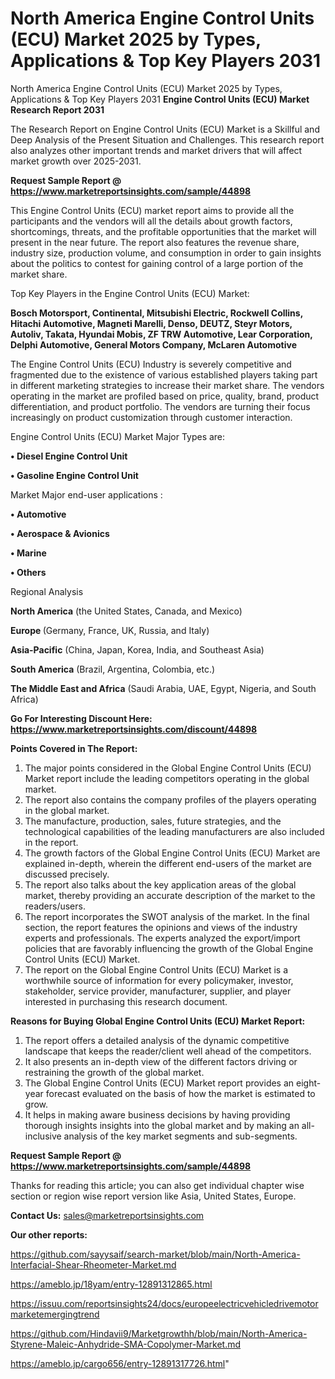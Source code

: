 # North America Engine Control Units (ECU) Market 2025 by Types, Applications & Top Key Players 2031
North America Engine Control Units (ECU) Market 2025 by Types, Applications & Top Key Players 2031
<strong>Engine Control Units (ECU) Market Research Report 2031</strong>

The Research Report on Engine Control Units (ECU) Market is a Skillful and Deep Analysis of the Present Situation and Challenges. This research report also analyzes other important trends and market drivers that will affect market growth over 2025-2031.

<strong>Request Sample Report @ <a href=https://www.marketreportsinsights.com/sample/44898>https://www.marketreportsinsights.com/sample/44898</a></strong>

This Engine Control Units (ECU) market report aims to provide all the participants and the vendors will all the details about growth factors, shortcomings, threats, and the profitable opportunities that the market will present in the near future. The report also features the revenue share, industry size, production volume, and consumption in order to gain insights about the politics to contest for gaining control of a large portion of the market share.

Top Key Players in the Engine Control Units (ECU) Market:

<strong>Bosch Motorsport, Continental, Mitsubishi Electric, Rockwell Collins, Hitachi Automotive, Magneti Marelli, Denso, DEUTZ, Steyr Motors, Autoliv, Takata, Hyundai Mobis, ZF TRW Automotive, Lear Corporation, Delphi Automotive, General Motors Company, McLaren Automotive</strong>

The Engine Control Units (ECU) Industry is severely competitive and fragmented due to the existence of various established players taking part in different marketing strategies to increase their market share. The vendors operating in the market are profiled based on price, quality, brand, product differentiation, and product portfolio. The vendors are turning their focus increasingly on product customization through customer interaction.

Engine Control Units (ECU) Market Major Types are:

<strong>•  Diesel Engine Control Unit

•  Gasoline Engine Control Unit</strong>

Market Major end-user applications :

<strong>•  Automotive

•  Aerospace & Avionics

•  Marine

•  Others</strong>

Regional Analysis

</u><strong><b>North America</b></strong> (the United States, Canada, and Mexico)

<strong><b>Europe </b></strong>(Germany, France, UK, Russia, and Italy)

<strong><b>Asia-Pacific</b></strong> (China, Japan, Korea, India, and Southeast Asia)

<strong><b>South America</b></strong> (Brazil, Argentina, Colombia, etc.)

<strong><b>The Middle East and Africa</b></strong> (Saudi Arabia, UAE, Egypt, Nigeria, and South Africa)

<strong>Go For Interesting Discount Here: <a href=https://www.marketreportsinsights.com/discount/44898>https://www.marketreportsinsights.com/discount/44898</a></strong>

<strong>Points Covered in The Report:</strong>
<ol>
  <li>The major points considered in the Global Engine Control Units (ECU) Market report include the leading competitors operating in the global market.</li>
  <li>The report also contains the company profiles of the players operating in the global market.</li>
  <li>The manufacture, production, sales, future strategies, and the technological capabilities of the leading manufacturers are also included in the report.</li>
  <li>The growth factors of the Global Engine Control Units (ECU) Market are explained in-depth, wherein the different end-users of the market are discussed precisely.</li>
  <li>The report also talks about the key application areas of the global market, thereby providing an accurate description of the market to the readers/users.</li>
  <li>The report incorporates the SWOT analysis of the market. In the final section, the report features the opinions and views of the industry experts and professionals. The experts analyzed the export/import policies that are favorably influencing the growth of the Global Engine Control Units (ECU) Market.</li>
  <li>The report on the Global Engine Control Units (ECU) Market is a worthwhile source of information for every policymaker, investor, stakeholder, service provider, manufacturer, supplier, and player interested in purchasing this research document.</li>
</ol>
<strong>Reasons for Buying Global Engine Control Units (ECU) Market Report:</strong>

<ol>
  <li>The report offers a detailed analysis of the dynamic competitive landscape that keeps the reader/client well ahead of the competitors.</li>
  <li>It also presents an in-depth view of the different factors driving or restraining the growth of the global market.</li>
  <li>The Global Engine Control Units (ECU) Market report provides an eight-year forecast evaluated on the basis of how the market is estimated to grow.</li>
  <li>It helps in making aware business decisions by having providing thorough insights insights into the global market and by making an all-inclusive analysis of the key market segments and sub-segments.</li>
</ol>
<strong>Request Sample Report @ <a href=https://www.marketreportsinsights.com/sample/44898>https://www.marketreportsinsights.com/sample/44898</a></strong>


Thanks for reading this article; you can also get individual chapter wise section or region wise report version like Asia, United States, Europe.

<strong>Contact Us:</strong>
sales@marketreportsinsights.com

<strong>Our other reports:</strong>

<a href=https://github.com/sayysaif/search-market/blob/main/North-America-Interfacial-Shear-Rheometer-Market.md>https://github.com/sayysaif/search-market/blob/main/North-America-Interfacial-Shear-Rheometer-Market.md</a>

<a href=https://ameblo.jp/18yam/entry-12891312865.html>https://ameblo.jp/18yam/entry-12891312865.html</a>

<a href=https://issuu.com/reportsinsights24/docs/europeelectricvehicledrivemotormarketemergingtrend>https://issuu.com/reportsinsights24/docs/europeelectricvehicledrivemotormarketemergingtrend</a>

<a href=https://github.com/Hindavii9/Marketgrowthh/blob/main/North-America-Styrene-Maleic-Anhydride-SMA-Copolymer-Market.md>https://github.com/Hindavii9/Marketgrowthh/blob/main/North-America-Styrene-Maleic-Anhydride-SMA-Copolymer-Market.md</a>

<a href=https://ameblo.jp/cargo656/entry-12891317726.html>https://ameblo.jp/cargo656/entry-12891317726.html</a>"

